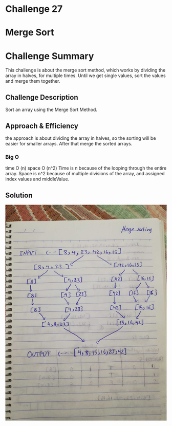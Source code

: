 # Challenge 27 

# Merge Sort

# Challenge Summary
This challenge is about the merge sort method, which works by dividing the array in halves, for multiple times. Until we get single values, sort the values and merge them together.

## Challenge Description
Sort an array using the Merge Sort Method.

## Approach & Efficiency
the approach is about dividing the array in halves, so the sorting will be easier for smaller arrays. After that merge the sorted arrays.

### Big O
time O (n)
space O (n^2)
 Time is n because of the looping through the entire array.
 Space is n^2 because of multiple divisions of the array, and assigned index values and middleValue.

## Solution
![merge-sorting](assets/merge-sorting.jpg)
